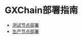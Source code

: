 # GXChain部署指南

- [测试节点部署](https://github.com/gxcdac/gxchain-deploy/wiki/GXChain%E6%B5%8B%E8%AF%95%E8%8A%82%E7%82%B9%E9%83%A8%E7%BD%B2)
- [生产节点部署](https://github.com/gxcdac/gxchain-deploy/wiki/GXChain%E7%94%9F%E4%BA%A7%E8%8A%82%E7%82%B9%E9%83%A8%E7%BD%B2)

